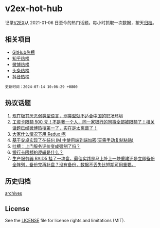 # v2ex-hot-hub

 记录[V2EX](https://www.v2ex.com/)从 2021-01-06 日至今的热门话题。每小时抓取一次数据，按天[归档](archives)。
 
 ## 相关项目

- [GitHub热榜](https://github.com/lonnyzhang423/github-hot-hub)
- [知乎热榜](https://github.com/lonnyzhang423/zhihu-hot-hub)
- [微博热榜](https://github.com/lonnyzhang423/weibo-hot-hub)
- [头条热榜](https://github.com/lonnyzhang423/toutiao-hot-hub)
- [抖音热榜](https://github.com/lonnyzhang423/douyin-hot-hub)


 `更新时间：2024-07-14 10:06:29 +0800`

## 热议话题

1. [现在极其厌恶弱类型语言，弱类型就不适合中国的职场环境](https://www.v2ex.com/t/1056990)
1. [工资卡限额 500 元！不是我一个人，同一家银行的同事全部被限额了！相关话题已经微博热搜第一了，实在是太离谱了！](https://www.v2ex.com/t/1057127)
1. [大家什么情况下用 Redux 呢](https://www.v2ex.com/t/1057001)
1. [基于安卓实现了在任何 IM 中使用端到端加密(无需手动复制粘贴)](https://www.v2ex.com/t/1057036)
1. [吐槽：上门服务评价变成强制了吗？](https://www.v2ex.com/t/1056992)
1. [银行卡限额的逻辑是什么？](https://www.v2ex.com/t/1057101)
1. [生产服务器 RAID5 挂了一块盘，最佳实践是马上补上一块重建还是立即备份全阵列，备份完再补盘？没有备份，数据不丢失比短期可用重要。](https://www.v2ex.com/t/1057008)

## 历史归档

[archives](archives)

## License

See the [LICENSE](LICENSE) file for license rights and limitations (MIT).
